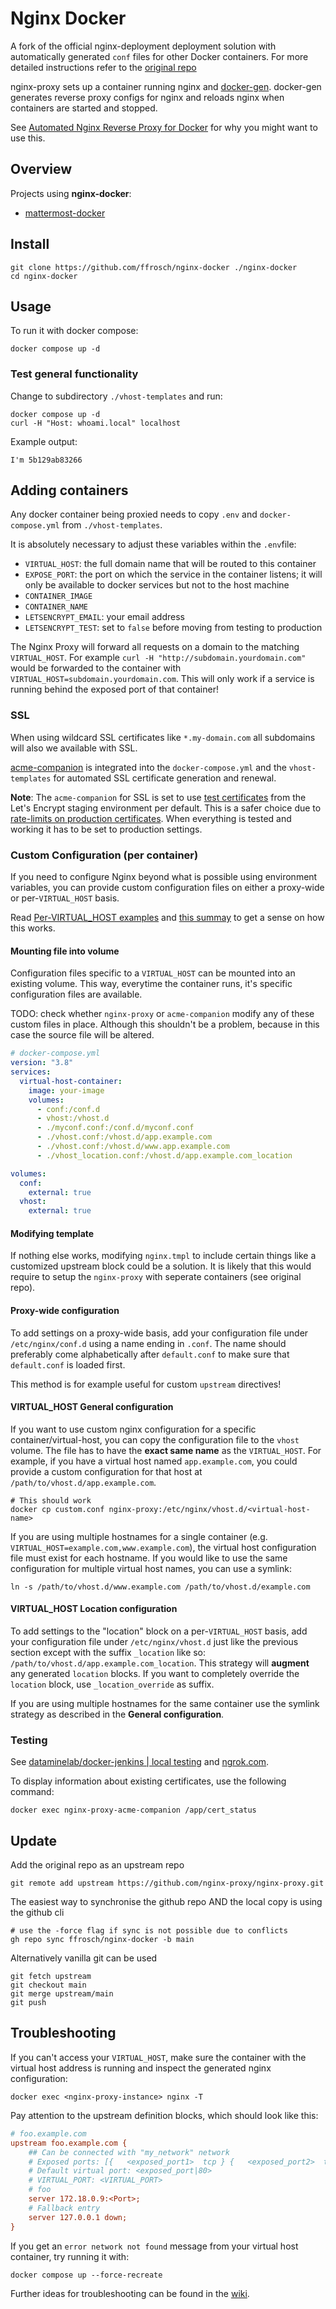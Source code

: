 # Nginx Docker

A fork of the official nginx-deployment deployment solution with automatically generated `conf` files for other Docker containers. For more detailed instructions refer to the [original repo](https://github.com/nginx-proxy/nginx-proxy)

nginx-proxy sets up a container running nginx and [docker-gen](https://github.com/nginx-proxy/docker-gen). docker-gen generates reverse proxy configs for nginx and reloads nginx when containers are started and stopped.

See [Automated Nginx Reverse Proxy for Docker](http://jasonwilder.com/blog/2014/03/25/automated-nginx-reverse-proxy-for-docker/) for why you might want to use this.

## Overview

Projects using **nginx-docker**:

- [mattermost-docker](https://github.com/ffrosch/mattermost-docker)

## Install

```shell
git clone https://github.com/ffrosch/nginx-docker ./nginx-docker
cd nginx-docker
```

## Usage

To run it with docker compose:

```console
docker compose up -d
```

### Test general functionality

Change to subdirectory `./vhost-templates` and run:

```console
docker compose up -d
curl -H "Host: whoami.local" localhost
```

Example output:

```console
I'm 5b129ab83266
```

## Adding containers

Any docker container being proxied needs to copy `.env` and `docker-compose.yml` from `./vhost-templates`.

It is absolutely necessary to adjust these variables within the `.env`file:

- `VIRTUAL_HOST`: the full domain name that will be routed to this container
- `EXPOSE_PORT`: the port on which the service in the container listens; it will only be available to docker services but not to the host machine
- `CONTAINER_IMAGE`
- `CONTAINER_NAME`
- `LETSENCRYPT_EMAIL`: your email address
- `LETSENCRYPT_TEST`: set to `false` before moving from testing to production

The Nginx Proxy will forward all requests on a domain to the matching `VIRTUAL_HOST`. For example `curl -H "http://subdomain.yourdomain.com"` would be forwarded to the container with `VIRTUAL_HOST=subdomain.yourdomain.com`. This will only work if a service is running behind the exposed port of that container!

### SSL

When using wildcard SSL certificates like `*.my-domain.com` all subdomains will also we available with SSL.

[acme-companion](https://github.com/nginx-proxy/acme-companion) is integrated into the `docker-compose.yml` and the `vhost-templates` for automated SSL certificate generation and renewal.

**Note**: The `acme-companion` for SSL is set to use [test certificates](https://github.com/nginx-proxy/acme-companion/blob/main/docs/Let's-Encrypt-and-ACME.md#test-certificates) from the Let's Encrypt staging environment per default. This is a safer choice due to [rate-limits on production certificates](https://letsencrypt.org/docs/rate-limits/). When everything is tested and working it has to be set to production settings.

### Custom Configuration (per container)

If you need to configure Nginx beyond what is possible using environment variables, you can provide custom configuration files on either a proxy-wide or per-`VIRTUAL_HOST` basis.

Read [Per-VIRTUAL_HOST examples](https://github.com/nginx-proxy/nginx-proxy/discussions/1643) and [this summay](https://github.com/nginx-proxy/nginx-proxy/issues/1398#issuecomment-587717134) to get a sense on how this works.

#### Mounting file into volume

Configuration files specific to a `VIRTUAL_HOST` can be mounted into an existing volume. This way, everytime the container runs, it's specific configuration files are available.

TODO: check whether `nginx-proxy` or `acme-companion` modify any of these custom files in place. Although this shouldn't be a problem, because in this case the source file will be altered.

```yml
# docker-compose.yml
version: "3.8"
services:
  virtual-host-container:
    image: your-image
    volumes:
      - conf:/conf.d
      - vhost:/vhost.d
      - ./myconf.conf:/conf.d/myconf.conf
      - ./vhost.conf:/vhost.d/app.example.com
      - ./vhost.conf:/vhost.d/www.app.example.com
      - ./vhost_location.conf:/vhost.d/app.example.com_location

volumes:
  conf:
    external: true
  vhost:
    external: true
```

#### Modifying template

If nothing else works, modifying `nginx.tmpl` to include certain things like a customized upstream block could be a solution. It is likely that this would require to setup the `nginx-proxy` with seperate containers (see original repo).

#### Proxy-wide configuration

To add settings on a proxy-wide basis, add your configuration file under `/etc/nginx/conf.d` using a name ending in `.conf`. The name should preferably come alphabetically after `default.conf` to make sure that `default.conf` is loaded first.

This method is for example useful for custom `upstream` directives!

#### VIRTUAL_HOST General configuration

If you want to use custom nginx configuration for a specific container/virtual-host, you can copy the configuration file to the `vhost` volume. The file has to have the **exact same name** as the `VIRTUAL_HOST`. For example, if you have a virtual host named `app.example.com`, you could provide a custom configuration for that host at `/path/to/vhost.d/app.example.com`.

```shell
# This should work
docker cp custom.conf nginx-proxy:/etc/nginx/vhost.d/<virtual-host-name>
```

If you are using multiple hostnames for a single container (e.g. `VIRTUAL_HOST=example.com,www.example.com`), the virtual host configuration file must exist for each hostname. If you would like to use the same configuration for multiple virtual host names, you can use a symlink:

```shell
ln -s /path/to/vhost.d/www.example.com /path/to/vhost.d/example.com
```

#### VIRTUAL_HOST Location configuration

To add settings to the "location" block on a per-`VIRTUAL_HOST` basis, add your configuration file under `/etc/nginx/vhost.d` just like the previous section except with the suffix `_location` like so: `/path/to/vhost.d/app.example.com_location`.
This strategy will **augment** any generated `location` blocks. If you want to completely override the `location` block, use `_location_override` as suffix.

If you are using multiple hostnames for the same container use the symlink strategy as described in the **General configuration**.

### Testing

See [dataminelab/docker-jenkins | local testing](https://github.com/dataminelab/docker-jenkins-nginx-letsencrypt#local-testing) and [ngrok.com](https://ngrok.com/).

To display information about existing certificates, use the following command:

```shell
docker exec nginx-proxy-acme-companion /app/cert_status
```

## Update

Add the original repo as an upstream repo

```shell
git remote add upstream https://github.com/nginx-proxy/nginx-proxy.git
```

The easiest way to synchronise the github repo AND the local copy is using the github cli

```shell
# use the -force flag if sync is not possible due to conflicts
gh repo sync ffrosch/nginx-docker -b main
```

Alternatively vanilla git can be used

```shell
git fetch upstream
git checkout main
git merge upstream/main
git push
```

## Troubleshooting

If you can't access your `VIRTUAL_HOST`, make sure the container with the virtual host address is running and inspect the generated nginx configuration:

```shell
docker exec <nginx-proxy-instance> nginx -T
```

Pay attention to the upstream definition blocks, which should look like this:

```ini
# foo.example.com
upstream foo.example.com {
	## Can be connected with "my_network" network
	# Exposed ports: [{   <exposed_port1>  tcp } {   <exposed_port2>  tcp } ...]
	# Default virtual port: <exposed_port|80>
	# VIRTUAL_PORT: <VIRTUAL_PORT>
	# foo
	server 172.18.0.9:<Port>;
	# Fallback entry
	server 127.0.0.1 down;
}
```

If you get an `error network not found` message from your virtual host container, try running it with:

```shell
docker compose up --force-recreate
```

Further ideas for troubleshooting can be found in the [wiki](https://github.com/nginx-proxy/nginx-proxy/wiki/Troubleshooting).
